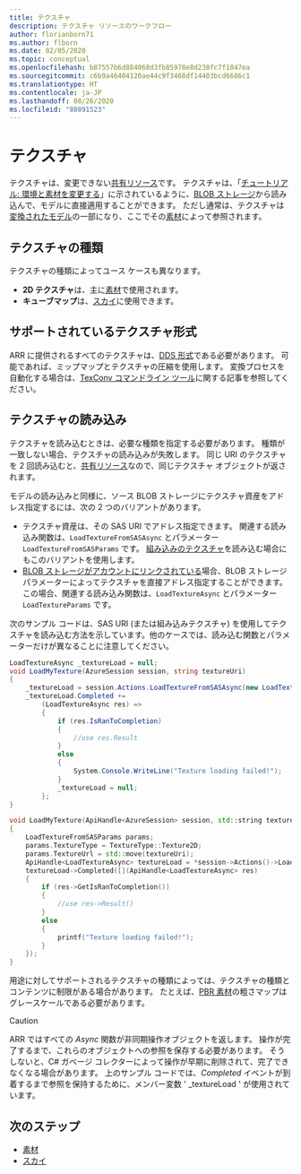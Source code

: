 ```yaml
---
title: テクスチャ
description: テクスチャ リソースのワークフロー
author: florianborn71
ms.author: flborn
ms.date: 02/05/2020
ms.topic: conceptual
ms.openlocfilehash: b87557b6d884068d3fb85978e8d238fc7f1047ea
ms.sourcegitcommit: c6b9a46404120ae44c9f3468df14403bcd6686c1
ms.translationtype: HT
ms.contentlocale: ja-JP
ms.lasthandoff: 08/26/2020
ms.locfileid: "88891523"
---
```

# <a name="textures"></a>テクスチャ

テクスチャは、変更できない[共有リソース](../concepts/lifetime.md)です。 テクスチャは、「[チュートリアル: 環境と素材を変更する](../tutorials/unity/materials-lighting-effects/materials-lighting-effects.md)」に示されているように、[BLOB ストレージ](../how-tos/conversion/blob-storage.md)から読み込んで、モデルに直接適用することができます。 ただし通常は、テクスチャは[変換されたモデル](../how-tos/conversion/model-conversion.md)の一部になり、ここでその[素材](materials.md)によって参照されます。

## <a name="texture-types"></a>テクスチャの種類

テクスチャの種類によってユース ケースも異なります。

* **2D テクスチャ**は、主に[素材](materials.md)で使用されます。
* **キューブマップ**は、[スカイ](../overview/features/sky.md)に使用できます。

## <a name="supported-texture-formats"></a>サポートされているテクスチャ形式

ARR に提供されるすべてのテクスチャは、[DDS 形式](https://en.wikipedia.org/wiki/DirectDraw_Surface)である必要があります。 可能であれば、ミップマップとテクスチャの圧縮を使用します。 変換プロセスを自動化する場合は、[TexConv コマンドライン ツール](../resources/tools/tex-conv.md)に関する記事を参照してください。

## <a name="loading-textures"></a>テクスチャの読み込み

テクスチャを読み込むときは、必要な種類を指定する必要があります。 種類が一致しない場合、テクスチャの読み込みが失敗します。
同じ URI のテクスチャを 2 回読み込むと、[共有リソース](../concepts/lifetime.md)なので、同じテクスチャ オブジェクトが返されます。

モデルの読み込みと同様に、ソース BLOB ストレージにテクスチャ資産をアドレス指定するには、次の 2 つのバリアントがあります。

* テクスチャ資産は、その SAS URI でアドレス指定できます。 関連する読み込み関数は、`LoadTextureFromSASAsync` とパラメーター `LoadTextureFromSASParams` です。 [組み込みのテクスチャ](../overview/features/sky.md#built-in-environment-maps)を読み込む場合にもこのバリアントを使用します。
* [BLOB ストレージがアカウントにリンクされている](../how-tos/create-an-account.md#link-storage-accounts)場合、BLOB ストレージ パラメーターによってテクスチャを直接アドレス指定することができます。 この場合、関連する読み込み関数は、`LoadTextureAsync` とパラメーター `LoadTextureParams` です。

次のサンプル コードは、SAS URI (または組み込みテクスチャ) を使用してテクスチャを読み込む方法を示しています。他のケースでは、読み込む関数とパラメーターだけが異なることに注意してください。

```cs
LoadTextureAsync _textureLoad = null;
void LoadMyTexture(AzureSession session, string textureUri)
{
    _textureLoad = session.Actions.LoadTextureFromSASAsync(new LoadTextureFromSASParams(textureUri, TextureType.Texture2D));
    _textureLoad.Completed +=
        (LoadTextureAsync res) =>
        {
            if (res.IsRanToCompletion)
            {
                //use res.Result
            }
            else
            {
                System.Console.WriteLine("Texture loading failed!");
            }
            _textureLoad = null;
        };
}
```

```cpp
void LoadMyTexture(ApiHandle<AzureSession> session, std::string textureUri)
{
    LoadTextureFromSASParams params;
    params.TextureType = TextureType::Texture2D;
    params.TextureUrl = std::move(textureUri);
    ApiHandle<LoadTextureAsync> textureLoad = *session->Actions()->LoadTextureFromSASAsync(params);
    textureLoad->Completed([](ApiHandle<LoadTextureAsync> res)
    {
        if (res->GetIsRanToCompletion())
        {
            //use res->Result()
        }
        else
        {
            printf("Texture loading failed!");
        }
    });
}
```


用途に対してサポートされるテクスチャの種類によっては、テクスチャの種類とコンテンツに制限がある場合があります。 たとえば、[PBR 素材](../overview/features/pbr-materials.md)の粗さマップはグレースケールである必要があります。

> [!CAUTION]
> ARR ではすべての *Async* 関数が非同期操作オブジェクトを返します。 操作が完了するまで、これらのオブジェクトへの参照を保存する必要があります。 そうしないと、C# ガベージ コレクターによって操作が早期に削除されて、完了できなくなる場合があります。 上のサンプル コードでは、*Completed* イベントが到着するまで参照を保持するために、メンバー変数 ' _textureLoad ' が使用されています。

## <a name="next-steps"></a>次のステップ

* [素材](materials.md)
* [スカイ](../overview/features/sky.md)
